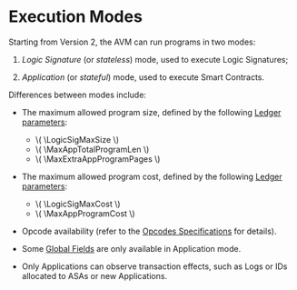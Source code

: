$$
\newcommand \LogicSig {\mathrm{LSig}}
\newcommand \LogicSigMaxSize {\LogicSig_{\max}}
\newcommand \LogicSigMaxCost {\LogicSig_{c,\max}}
\newcommand \App {\mathrm{App}}
\newcommand \MaxAppTotalProgramLen {\App_{\mathrm{prog},t,\max}}
\newcommand \MaxExtraAppProgramPages {\App_{\mathrm{page},\max}}
\newcommand \MaxAppProgramCost {\App_{c,\max}}
$$

# Execution Modes

Starting from Version 2, the AVM can run programs in two modes:

1. _Logic Signature_ (or _stateless_) mode, used to execute Logic Signatures;

2. _Application_ (or _stateful_) mode, used to execute Smart Contracts.

Differences between modes include:

- The maximum allowed program size, defined by the following [Ledger parameters](../ledger/ledger-parameters.md):

  - \\( \LogicSigMaxSize \\)
  - \\( \MaxAppTotalProgramLen \\)
  - \\( \MaxExtraAppProgramPages \\)

- The maximum allowed program cost, defined by the following [Ledger parameters](../ledger/ledger-parameters.md):

  - \\( \LogicSigMaxCost \\)
  - \\( \MaxAppProgramCost \\)

- Opcode availability (refer to the [Opcodes Specifications]() for details).

- Some [Global Fields]() are only available in Application mode.

- Only Applications can observe transaction effects, such as Logs or IDs allocated
to ASAs or new Applications.